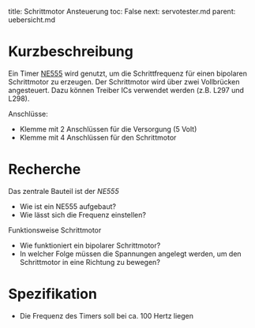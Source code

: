 title: Schrittmotor Ansteuerung
toc: False
next: servotester.md
parent: uebersicht.md

# Kurzbeschreibung
Ein Timer [NE555](https://de.wikipedia.org/wiki/NE555) wird genutzt, um die Schrittfrequenz für einen bipolaren Schrittmotor
zu erzeugen. Der Schrittmotor wird über zwei Vollbrücken angesteuert. Dazu können Treiber ICs verwendet werden (z.B. L297 und L298).

Anschlüsse:

* Klemme mit 2 Anschlüssen für die Versorgung (5 Volt)
* Klemme mit 4 Anschlüssen für den Schrittmotor

# Recherche
Das zentrale Bauteil ist der *NE555*

* Wie ist ein NE555 aufgebaut?
* Wie lässt sich die Frequenz einstellen?

Funktionsweise Schrittmotor

* Wie funktioniert ein bipolarer Schrittmotor?
* In welcher Folge müssen die Spannungen angelegt werden, um den Schrittmotor in eine Richtung zu bewegen?

# Spezifikation
* Die Frequenz des Timers soll bei ca. 100 Hertz liegen
